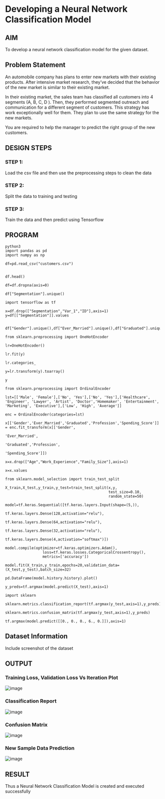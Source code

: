 # Developing a Neural Network Classification Model

## AIM

To develop a neural network classification model for the given dataset.

## Problem Statement

An automobile company has plans to enter new markets with their existing products. After intensive market research, they’ve decided that the behavior of the new market is similar to their existing market.

In their existing market, the sales team has classified all customers into 4 segments (A, B, C, D ). Then, they performed segmented outreach and communication for a different segment of customers. This strategy has work exceptionally well for them. They plan to use the same strategy for the new markets.

You are required to help the manager to predict the right group of the new customers.

## DESIGN STEPS

### STEP 1:
Load the csv file and then use the preprocessing steps to clean the data

### STEP 2:
Split the data to training and testing

### STEP 3:
Train the data and then predict using Tensorflow

## PROGRAM

```
python3
import pandas as pd
import numpy as np

df=pd.read_csv("customers.csv")


df.head()

df=df.dropna(axis=0)

df["Segmentation"].unique()

import tensorflow as tf

x=df.drop(["Segmentation","Var_1","ID"],axis=1)
y=df[["Segmentation"]].values


df["Gender"].unique(),df["Ever_Married"].unique(),df["Graduated"].unique(),df["Profession"].unique(),df["Spending_Score"].unique()

from sklearn.preprocessing import OneHotEncoder

lr=OneHotEncoder()

lr.fit(y)

lr.categories_

y=lr.transform(y).toarray()

y

from sklearn.preprocessing import OrdinalEncoder

lst=[['Male', 'Female'],['No', 'Yes'],['No', 'Yes'],['Healthcare', 'Engineer', 'Lawyer', 'Artist', 'Doctor','Homemaker', 'Entertainment', 'Marketing', 'Executive'],['Low', 'High', 'Average']]

enc = OrdinalEncoder(categories=lst)

x[['Gender','Ever_Married','Graduated','Profession','Spending_Score']] = enc.fit_transform(x[['Gender',
                                                                 'Ever_Married',
                                                                 'Graduated','Profession',
                                                                 'Spending_Score']])

x=x.drop(["Age","Work_Experience","Family_Size"],axis=1)

x=x.values

from sklearn.model_selection import train_test_split

X_train,X_test,y_train,y_test=train_test_split(x,y,
                                               test_size=0.10,
                                               random_state=50)

model=tf.keras.Sequential([tf.keras.layers.Input(shape=(5,)),
                           tf.keras.layers.Dense(128,activation="relu"),
                           tf.keras.layers.Dense(64,activation="relu"),
                           tf.keras.layers.Dense(32,activation="relu"),
                           tf.keras.layers.Dense(4,activation="softmax")])

model.compile(optimizer=tf.keras.optimizers.Adam(),
                 loss=tf.keras.losses.CategoricalCrossentropy(),
                 metrics=['accuracy'])

model.fit(X_train,y_train,epochs=20,validation_data=(X_test,y_test),batch_size=32)

pd.DataFrame(model.history.history).plot()

y_preds=tf.argmax(model.predict(X_test),axis=1)

import sklearn

sklearn.metrics.classification_report(tf.argmax(y_test,axis=1),y_preds)

sklearn.metrics.confusion_matrix(tf.argmax(y_test,axis=1),y_preds)

tf.argmax(model.predict([[0., 0., 0., 6., 0.]]),axis=1)
```

## Dataset Information

Include screenshot of the dataset

## OUTPUT

### Training Loss, Validation Loss Vs Iteration Plot

![image](https://user-images.githubusercontent.com/75235128/189539009-b7f6e85c-58d1-4d8c-9dd8-bb82ab656a98.png)

### Classification Report

![image](https://user-images.githubusercontent.com/75235128/189538996-10b2d542-0d45-4a6a-9d90-7554e5f44344.png)

### Confusion Matrix

![image](https://user-images.githubusercontent.com/75235128/189539048-985aa259-372d-4a5d-a080-c0fabe6cc9b2.png)

### New Sample Data Prediction

![image](https://user-images.githubusercontent.com/75235128/189539113-9ecd5103-043d-4baf-b376-f586cf00e662.png)

## RESULT

Thus a Neural Network Classification Model is created and executed successfully
